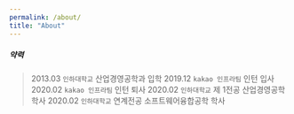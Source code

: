 ```yaml
---
permalink: /about/
title: "About"
---
```


##### 약력
> 2013.03   `인하대학교` 산업경영공학과 입학
> 2019.12   `kakao 인프라팀` 인턴 입사
> 2020.02   `kakao 인프라팀` 인턴 퇴사
> 2020.02   `인하대학교` 제 1전공 산업경영공학 학사
> 2020.02   `인하대학교` 연계전공 소프트웨어융합공학 학사
